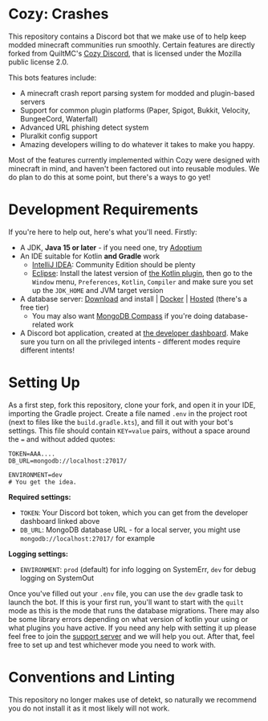# Cozy: Crashes

This repository contains a Discord bot that we make use of to help keep modded minecraft communities run smoothly.
Certain features are directly forked from QuiltMC's [Cozy Discord](https://github.com/QuiltMC/cozy-discord), that is
licensed under the Mozilla public license 2.0.

This bots features include:

* A minecraft crash report parsing system for modded and plugin-based servers
* Support for common plugin platforms (Paper, Spigot, Bukkit, Velocity, BungeeCord, Waterfall)
* Advanced URL phishing detect system
* Pluralkit config support
* Amazing developers willing to do whatever it takes to make you happy.

Most of the features currently implemented within Cozy were designed with minecraft in mind, and haven't been
factored out into reusable modules. We do plan to do this at some point, but there's a ways to go yet!


# Development Requirements

If you're here to help out, here's what you'll need. Firstly:

* A JDK, **Java 15 or later** - if you need one, try [Adoptium](https://adoptium.net/)
* An IDE suitable for Kotlin **and Gradle** work
	* [IntelliJ IDEA](https://www.jetbrains.com/idea/): Community Edition should be plenty
	* [Eclipse](https://www.eclipse.org/ide/): Install the latest version
	  of [the Kotlin plugin](https://marketplace.eclipse.org/content/kotlin-plugin-eclipse), then go to the `Window`
	  menu, `Preferences`, `Kotlin`, `Compiler` and make sure you set up the `JDK_HOME` and JVM target version
* A database server: [Download](https://www.mongodb.com/try/download/community) and install
  | [Docker](https://hub.docker.com/_/mongo) | [Hosted](https://www.mongodb.com/atlas/database) (there's a free tier)
	* You may also want [MongoDB Compass](https://www.mongodb.com/products/compass) if you're doing database-related
	  work
* A Discord bot application, created at [the developer dashboard](https://discord.com/developers/applications). Make
  sure you turn on all the privileged intents - different modes require different intents!

# Setting Up

As a first step, fork this repository, clone your fork, and open it in your IDE, importing the Gradle project. Create
a file named `.env` in the project root (next to files like the `build.gradle.kts`), and fill it out with your bot's
settings. This file should contain `KEY=value` pairs, without a space around the `=` and without added quotes:

```dotenv
TOKEN=AAA....
DB_URL=mongodb://localhost:27017/

ENVIRONMENT=dev
# You get the idea.
```

**Required settings:**

* `TOKEN`: Your Discord bot token, which you can get from the developer dashboard linked above
* `DB_URL`: MongoDB database URL - for a local server, you might use `mongodb://localhost:27017/` for example

**Logging settings:**

* `ENVIRONMENT`: `prod` (default) for info logging on SystemErr, `dev` for debug logging on SystemOut

Once you've filled out your `.env` file, you can use the `dev` gradle task to launch the bot. If this is your first
run, you'll want to start with the `quilt` mode as this is the mode that runs the database migrations. There may
also be some library errors depending on what version of kotlin your using or what plugins you have active.
If you need any help with setting it up please feel free to join the [support server](https://discord.gabereal.co.uk)
and we will help you out. After that, feel free to set up and test whichever mode you need to work with.

# Conventions and Linting

This repository no longer makes use of detekt, so naturally we recommend you do not install it as it most likely will
not work.
